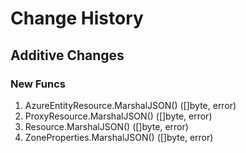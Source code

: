 # Change History

## Additive Changes

### New Funcs

1. AzureEntityResource.MarshalJSON() ([]byte, error)
1. ProxyResource.MarshalJSON() ([]byte, error)
1. Resource.MarshalJSON() ([]byte, error)
1. ZoneProperties.MarshalJSON() ([]byte, error)
